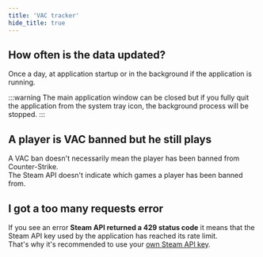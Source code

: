 ```yaml
---
title: 'VAC tracker'
hide_title: true
---
```


## How often is the data updated?

Once a day, at application startup or in the background if the application is running.

:::warning
The main application window can be closed but if you fully quit the application from the system tray icon, the
background process will be stopped.
:::

## A player is VAC banned but he still plays

A VAC ban doesn't necessarily mean the player has been banned from Counter-Strike.  
The Steam API doesn't indicate which games a player has been banned from.

## I got a too many requests error

If you see an error **Steam API returned a 429 status code** it means that the Steam API key used by the application has reached its rate limit.  
That's why it's recommended to use your [own Steam API key](/docs/guides/third-party#using-a-custom-steam-api-key).
